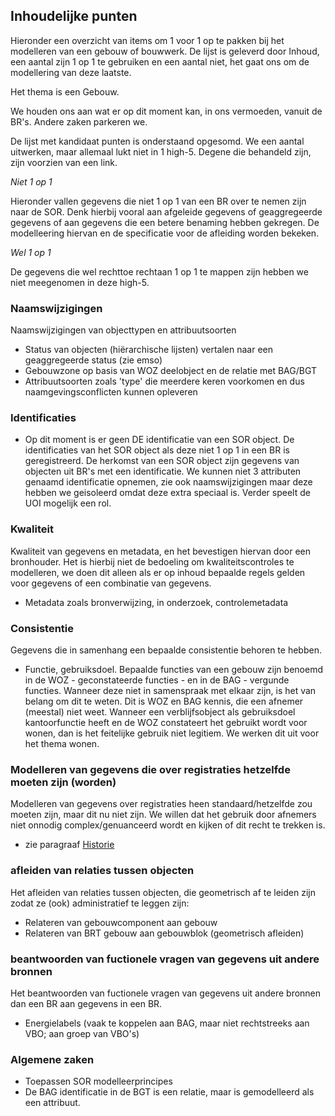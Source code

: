 ## Inhoudelijke punten

Hieronder een overzicht van items om 1 voor 1 op te pakken bij het modelleren van een gebouw of bouwwerk. De lijst is geleverd door Inhoud, een aantal zijn 1 op 1 te gebruiken en een  aantal niet, het gaat ons om de modellering van deze laatste. 

Het thema is een Gebouw. 

We houden ons aan wat er op dit moment kan, in ons vermoeden, vanuit de BR's. Andere zaken parkeren we. 

De lijst met kandidaat punten is onderstaand opgesomd. We een aantal uitwerken, maar allemaal lukt niet in 1 high-5. Degene die behandeld zijn, zijn voorzien van een link. 

_Niet 1 op 1_

Hieronder vallen gegevens die niet 1 op 1 van een BR over te nemen zijn naar de SOR. Denk hierbij vooral aan afgeleide gegevens of geaggregeerde gegevens of aan gegevens die een betere benaming hebben gekregen. De modelleering hiervan en de specificatie voor de afleiding worden bekeken. 

_Wel 1 op 1_ 

De gegevens die wel rechttoe rechtaan 1 op 1 te mappen zijn hebben we niet meegenomen in deze high-5. 

### Naamswijzigingen


Naamswijzigingen van objecttypen en attribuutsoorten
- Status van objecten (hiërarchische lijsten) vertalen naar een geaggregeerde status (zie emso)
- Gebouwzone op basis van WOZ deelobject en de relatie met BAG/BGT
- Attribuutsoorten zoals 'type' die meerdere keren voorkomen en dus naamgevingsconflicten kunnen opleveren 

### Identificaties

- Op dit moment is er geen DE identificatie van een SOR object. De identificaties van het SOR object als deze niet 1 op 1 in een BR is geregistreerd. De herkomst van een SOR object zijn gegevens van objecten uit BR's met een identificatie. We kunnen niet 3 attributen genaamd identificatie opnemen, zie ook naamswijzigingen maar deze hebben we geisoleerd omdat deze extra speciaal is. Verder speelt de UOI mogelijk een rol.

### Kwaliteit 

Kwaliteit van gegevens en metadata, en het bevestigen hiervan door een bronhouder. Het is hierbij niet de bedoeling om kwaliteitscontroles te modelleren, we doen dit alleen als er op inhoud bepaalde regels gelden voor gegevens of een combinatie van gegevens. 
- Metadata zoals bronverwijzing, in onderzoek, controlemetadata

### Consistentie

Gegevens die in samenhang een bepaalde consistentie behoren te hebben. 
- Functie, gebruiksdoel. Bepaalde functies van een gebouw zijn benoemd in de WOZ - geconstateerde functies - en in de BAG - vergunde functies. Wanneer deze niet in samenspraak met elkaar zijn, is het van belang om dit te weten. Dit is WOZ en BAG kennis, die een afnemer (meestal) niet weet. Wanneer een verblijfsobject als gebruiksdoel kantoorfunctie heeft en de WOZ constateert het gebruikt wordt voor wonen, dan is het feitelijke gebruik niet legitiem. We werken dit uit voor het thema wonen. 

### Modelleren van gegevens die over registraties hetzelfde moeten zijn (worden)

Modelleren van gegevens over registraties heen standaard/hetzelfde zou moeten zijn, maar dit nu niet zijn. We willen dat het gebruik door afnemers niet onnodig complex/genuanceerd wordt en kijken of dit recht te trekken is. 
- zie paragraaf [Historie](#modelleren-van-historie-en-beantwoorden-van-tijdreis-vragen)


### afleiden van relaties tussen objecten

Het afleiden van relaties tussen objecten, die geometrisch af te leiden zijn zodat ze (ook) administratief te leggen zijn: 
- Relateren van gebouwcomponent aan gebouw
- Relateren van BRT gebouw aan gebouwblok (geometrisch afleiden) 
 
### beantwoorden van fuctionele vragen van gegevens uit andere bronnen

Het beantwoorden van fuctionele vragen van gegevens uit andere bronnen dan een BR aan gegevens in een BR. 
- Energielabels (vaak te koppelen aan BAG, maar niet rechtstreeks aan VBO; aan groep van VBO's)

### Algemene zaken 

- Toepassen SOR modelleerprincipes 
- De BAG identificatie in de BGT is een relatie, maar is gemodelleerd als een attribuut. 
 

